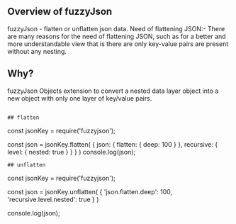 ## Overview of fuzzyJson

fuzzyJson - flatten or unflatten json data. Need of flattening JSON:- There are many reasons for the need of flattening JSON, such as for a better and more understandable view that is there are only key-value pairs are present without any nesting.

## Why?

fuzzyJson Objects extension to convert a nested data layer object into a new object with only one layer of key/value pairs.

```

## flatten

```
const jsonKey = require('fuzzyjson');

const json = jsonKey.flatten(
   {
      json: {
         flatten: {
             deep: 100
      } },
      recursive: {
         level: {
            nested: true
       } }
    }
)
console.log(json);

```
## unflatten

```
const jsonKey = require('fuzzyjson');

const json = jsonKey.unflatten(
   {
   'json.flatten.deep': 100,
   'recursive.level.nested': true
   }
)

console.log(json);
```
